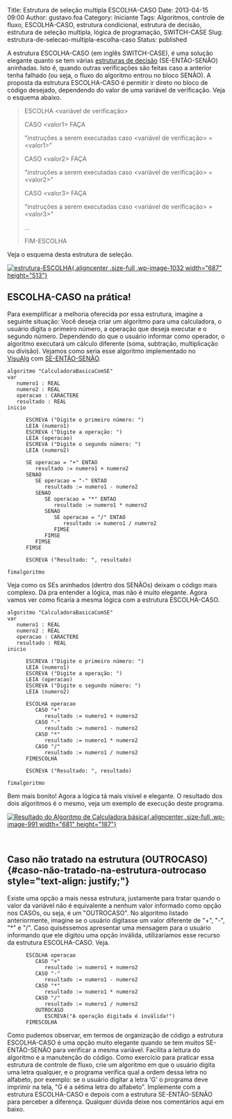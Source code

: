 Title: Estrutura de seleção multipla ESCOLHA-CASO
Date: 2013-04-15 09:00
Author: gustavo.foa
Category: Iniciante
Tags: Algoritmos, controle de fluxo, ESCOLHA-CASO, estrutura condicional, estrutura de decisão, estrutura de seleção multipla, lógica de programação, SWITCH-CASE
Slug: estrutura-de-selecao-multipla-escolha-caso
Status: published

A estrutura ESCOLHA-CASO (em inglês SWITCH-CASE), é uma solução elegante
quanto se tem várias [estruturas de
decisão](http://www.dicasdeprogramacao.com.br/estrutura-de-decisao-se-entao-senao/ "Estrutura de Decisão SE-ENTÃO-SENÃO")
(SE-ENTÃO-SENÃO) aninhadas. Isto é, quando outras verificações são
feitas caso a anterior tenha falhado (ou seja, o fluxo do algoritmo
entrou no bloco SENÃO). A proposta da estrutura ESCOLHA-CASO é permitir
ir direto no bloco de código desejado, dependendo do valor de uma
variável de verificação. Veja o esquema abaixo.

> ESCOLHA &lt;variável de verificação&gt;
>
> CASO &lt;valor1&gt; FAÇA
>
> "instruções a serem executadas caso &lt;variável de verificação&gt; =
> &lt;valor1&gt;"
>
> CASO &lt;valor2&gt; FAÇA
>
> "instruções a serem executadas caso &lt;variável de verificação&gt; =
> &lt;valor2&gt;"
>
> CASO &lt;valor3&gt; FAÇA
>
> "instruções a serem executadas caso &lt;variável de verificação&gt; =
> &lt;valor3&gt;"
>
> ...
>
> FIM-ESCOLHA

Veja o esquema desta estrutura de seleção.

[![estrutura-ESCOLHA](http://www.dicasdeprogramacao.com.br/wp-content/uploads/2013/05/estrutura-ESCOLHA.png){.aligncenter
.size-full .wp-image-1032 width="687"
height="513"}](http://www.dicasdeprogramacao.com.br/wp-content/uploads/2013/05/estrutura-ESCOLHA.png)

ESCOLHA-CASO na prática!
------------------------

Para exemplificar a melhoria oferecida por essa estrutura, imagine a
seguinte situação: Você deseja criar um algoritmo para uma calculadora,
o usuário digita o primeiro número, a operação que deseja executar e o
segundo número. Dependendo do que o usuário informar como operador, o
algoritmo executará um cálculo diferente (soma, subtração, multiplicação
ou divisão). Vejamos como seria esse algoritmo implementado no
[VisuAlg](http://www.dicasdeprogramacao.com.br/linguagem-de-programacao-para-iniciantes/ "Linguagem de programação para iniciantes") com
[SE-ENTÃO-SENÃO](http://www.dicasdeprogramacao.com.br/estrutura-de-decisao-se-entao-senao/ "Estrutura de decisão SE-ENTÃO-SENÃO").

``` {.lang:default .decode:true title="Algoritmo Calculatora Básica com SE"}
algoritmo "CalculadoraBasicaComSE"
var
   numero1 : REAL
   numero2 : REAL
   operacao : CARACTERE
   resultado : REAL
inicio

      ESCREVA ("Digite o primeiro número: ")
      LEIA (numero1)
      ESCREVA ("Digite a operação: ")
      LEIA (operacao)
      ESCREVA ("Digite o segundo número: ")
      LEIA (numero2)

      SE operacao = "+" ENTAO
         resultado := numero1 + numero2
      SENAO
         SE operacao = "-" ENTAO
            resultado := numero1 - numero2
         SENAO
            SE operacao = "*" ENTAO
               resultado := numero1 * numero2
            SENAO
               SE operacao = "/" ENTAO
                  resultado := numero1 / numero2
               FIMSE
            FIMSE
         FIMSE
      FIMSE

      ESCREVA ("Resultado: ", resultado)

fimalgoritmo
```

Veja como os SEs aninhados (dentro dos SENÃOs) deixam o código mais
complexo. Dá pra entender a lógica, mas não é muito elegante. Agora
vamos ver como ficaria a mesma lógica com a estrutura ESCOLHA-CASO.

``` {.lang:default .decode:true title="Algoritmo Calculadora Básica com ESCOLHA"}
algoritmo "CalculadoraBasicaComSE"
var
   numero1 : REAL
   numero2 : REAL
   operacao : CARACTERE
   resultado : REAL
inicio

      ESCREVA ("Digite o primeiro número: ")
      LEIA (numero1)
      ESCREVA ("Digite a operação: ")
      LEIA (operacao)
      ESCREVA ("Digite o segundo número: ")
      LEIA (numero2)

      ESCOLHA operacao
         CASO "+"
            resultado := numero1 + numero2
         CASO "-"
            resultado := numero1 - numero2
         CASO "*"
            resultado := numero1 * numero2
         CASO "/"
            resultado := numero1 / numero2
      FIMESCOLHA

      ESCREVA ("Resultado: ", resultado)

fimalgoritmo
```

Bem mais bonito! Agora a lógica tá mais visível e elegante. O resultado
dos dois algoritmos é o mesmo, veja um exemplo de execução deste
programa.

[![Resultado do Algoritmo de Calculadora
básica](http://www.dicasdeprogramacao.com.br/wp-content/uploads/2013/03/Resultado-do-Algoritmo-de-Calculadora-básica.png){.aligncenter
.size-full .wp-image-991 width="681"
height="187"}](http://www.dicasdeprogramacao.com.br/wp-content/uploads/2013/03/Resultado-do-Algoritmo-de-Calculadora-básica.png)

 

Caso não tratado na estrutura (OUTROCASO) {#caso-não-tratado-na-estrutura-outrocaso style="text-align: justify;"}
-----------------------------------------

Existe uma opção a mais nessa estrutura, justamente para tratar quando o
valor da variável não é equivalente a nenhum valor informado como opção
nos CASOs, ou seja, é um "OUTROCASO". No algoritmo listado
anteriormente, imagine se o usuário digitasse um valor diferente de "+",
"-", "\*" e "/". Caso quiséssemos apresentar uma mensagem para o usuário
informando que ele digitou uma opção inválida, utilizaríamos esse
recurso da estrutura ESCOLHA-CASO. Veja.

``` {.lang:default .decode:true}
      ESCOLHA operacao
         CASO "+"
            resultado := numero1 + numero2
         CASO "-"
            resultado := numero1 - numero2
         CASO "*"
            resultado := numero1 * numero2
         CASO "/"
            resultado := numero1 / numero2
         OUTROCASO
            ESCREVA("A operação digitada é inválida!")
      FIMESCOLHA
```

Como pudemos observar, em termos de organização de código a estrutura
ESCOLHA-CASO é uma opção muito elegante quando se tem muitos
SE-ENTÃO-SENÃO para verificar a mesma variável. Facilita a leitura do
algoritmo e a manutenção do código. Como exercício para praticar essa
estrutura de controle de fluxo, crie um algoritmo em que o usuário
digita uma letra qualquer, e o programa verifica qual a ordem dessa
letra no alfabeto, por exemplo: se o usuário digitar a letra 'G' o
programa deve imprimir na tela, "G é a sétima letra do alfabeto".
Implemente com a estrutura ESCOLHA-CASO e depois com a estrutura
SE-ENTÃO-SENÃO para perceber a diferença. Qualquer dúvida deixe nos
comentários aqui em baixo.
